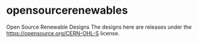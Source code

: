 # opensourcerenewables
Open Source Renewable Designs
The designs here are releases under the  https://opensource.org/CERN-OHL-S license. 
